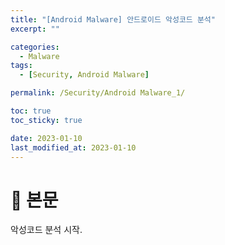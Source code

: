 ```yaml
---
title: "[Android Malware] 안드로이드 악성코드 분석"
excerpt: ""

categories:
  - Malware
tags:
  - [Security, Android Malware]

permalink: /Security/Android Malware_1/

toc: true
toc_sticky: true

date: 2023-01-10
last_modified_at: 2023-01-10
---
```


# 🦥 본문

악성코드 분석 시작.
